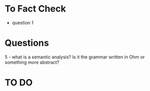 # To Fact Check  
* question 1  


# Questions  
5 - what is a semantic analysis? Is it the grammar written in Ohm or something more abstract?  

# TO DO  